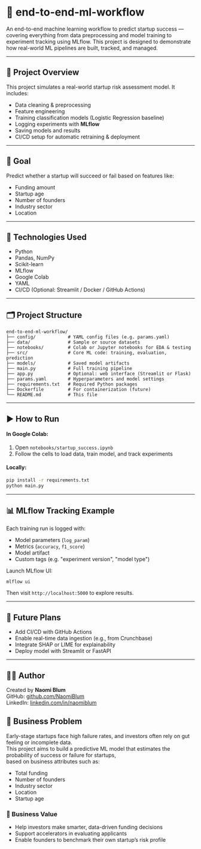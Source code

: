
# 🚀 end-to-end-ml-workflow

An end-to-end machine learning workflow to predict startup success — covering everything from data preprocessing and model training to experiment tracking using MLflow. This project is designed to demonstrate how real-world ML pipelines are built, tracked, and managed.

---

## 📌 Project Overview

This project simulates a real-world startup risk assessment model. It includes:

- Data cleaning & preprocessing
- Feature engineering
- Training classification models (Logistic Regression baseline)
- Logging experiments with **MLflow**
- Saving models and results
- CI/CD setup for automatic retraining & deployment

---

## 🎯 Goal

Predict whether a startup will succeed or fail based on features like:

- Funding amount
- Startup age
- Number of founders
- Industry sector
- Location

---

## 🧠 Technologies Used

- Python
- Pandas, NumPy
- Scikit-learn
- MLflow
- Google Colab
- YAML
- CI/CD (Optional: Streamlit / Docker / GitHub Actions)

---

## 🗂️ Project Structure

```
end-to-end-ml-workflow/
├── config/            # YAML config files (e.g. params.yaml)
├── data/              # Sample or source datasets
├── notebooks/         # Colab or Jupyter notebooks for EDA & testing
├── src/               # Core ML code: training, evaluation, prediction
├── models/            # Saved model artifacts
├── main.py            # Full training pipeline
├── app.py             # Optional: web interface (Streamlit or Flask)
├── params.yaml        # Hyperparameters and model settings
├── requirements.txt   # Required Python packages
├── Dockerfile         # For containerization (future)
└── README.md          # This file
```

---

## ▶️ How to Run

#### In Google Colab:

1. Open `notebooks/startup_success.ipynb`
2. Follow the cells to load data, train model, and track experiments

#### Locally:

```bash
pip install -r requirements.txt
python main.py
```

---

## 📊 MLflow Tracking Example

Each training run is logged with:

- Model parameters (`log_param`)
- Metrics (`accuracy`, `f1_score`)
- Model artifact
- Custom tags (e.g. "experiment version", "model type")

Launch MLflow UI:
```bash
mlflow ui
```

Then visit `http://localhost:5000` to explore results.

---

## 🚀 Future Plans

- Add CI/CD with GitHub Actions
- Enable real-time data ingestion (e.g., from Crunchbase)
- Integrate SHAP or LIME for explainability
- Deploy model with Streamlit or FastAPI

---

## 👩‍💻 Author

Created by **Naomi Blum**  
GitHub: [github.com/NaomiBlum](https://github.com/NaomiBlum)  
LinkedIn: [linkedin.com/in/naomiblum](https://linkedin.com/in/naomiblum)

## 🧠 Business Problem

Early-stage startups face high failure rates, and investors often rely on gut feeling or incomplete data.  
This project aims to build a predictive ML model that estimates the probability of success or failure for startups,  
based on business attributes such as:

- Total funding
- Number of founders
- Industry sector
- Location
- Startup age

### 🎯 Business Value

- Help investors make smarter, data-driven funding decisions  
- Support accelerators in evaluating applicants  
- Enable founders to benchmark their own startup’s risk profile
